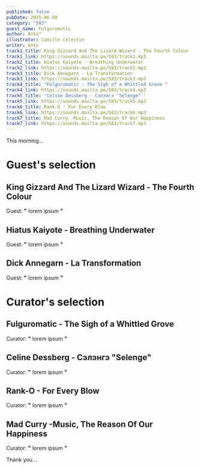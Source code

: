 ```yaml
---
published: false
pubDate: 2025-06-08
category: "583"
guest_name: Fulguromatic
author: Anto"
illustrator: Camille Célestin
writer: Anto
track1_title: King Gizzard And The Lizard Wizard - The Fourth Colour
track1_link: https://sounds.mailta.pe/583/track1.mp3
track2_title: Hiatus Kaiyote - Breathing Underwater
track2_link: https://sounds.mailta.pe/583/track2.mp3
track3_title: Dick Annegarn - La Transformation
track3_link: https://sounds.mailta.pe/583/track3.mp3
track4_title: "Fulguromatic - The Sigh of a Whittled Grove "
track4_link: https://sounds.mailta.pe/583/track4.mp3
track5_title: 'Celine Dessberg - Сэлэнгэ "Selenge" '
track5_link: https://sounds.mailta.pe/583/track5.mp3
track6_title: Rank-O - For Every Blow
track6_link: https://sounds.mailta.pe/583/track6.mp3
track7_title: Mad Curry -Music, The Reason Of Our Happiness
track7_link: https://sounds.mailta.pe/583/track7.mp3
---
```

This morning... 

# Guest's selection

## King Gizzard And The Lizard Wizard - The Fourth Colour

 Guest: **"** lorem ipsum **"** 

## Hiatus Kaiyote - Breathing Underwater

 Guest: **"** lorem ipsum **"** 

## Dick Annegarn - La Transformation

 Guest: **"** lorem ipsum **"** 

# Curator's selection

## Fulguromatic - The Sigh of a Whittled Grove 

 Curator: **"** lorem ipsum **"** 

## Celine Dessberg - Сэлэнгэ "Selenge" 

 Curator: **"** lorem ipsum **"** 

## Rank-O - For Every Blow

 Curator: **"** lorem ipsum **"** 

## Mad Curry -Music, The Reason Of Our Happiness

 Curator: **"** lorem ipsum **"** 

 Thank you...
